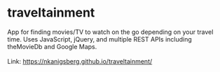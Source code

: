 # traveltainment
App for finding movies/TV to watch on the go depending on your travel time. Uses JavaScript, jQuery, and multiple REST APIs including theMovieDb and Google Maps.
<br><br>
Link: https://nkanigsberg.github.io/traveltainment/
<br><br>
